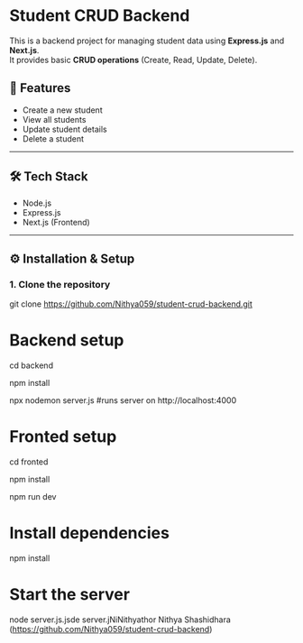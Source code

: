 # Student CRUD Backend

This is a backend project for managing student data using **Express.js** and **Next.js**.  
It provides basic **CRUD operations** (Create, Read, Update, Delete).



## 🚀 Features
- Create a new student
- View all students
- Update student details
- Delete a student

---

## 🛠️ Tech Stack
- Node.js
- Express.js
- Next.js (Frontend)


---

## ⚙️ Installation & Setup

### 1. Clone the repository

git clone https://github.com/Nithya059/student-crud-backend.git

# Backend setup
cd backend

npm install

npx nodemon server.js #runs server on http://localhost:4000

# Fronted setup
cd fronted 

npm install

npm run dev

# Install dependencies
npm install

# Start the server
node server.js.jsde server.jNiNithyathor
Nithya Shashidhara (https://github.com/Nithya059/student-crud-backend)
